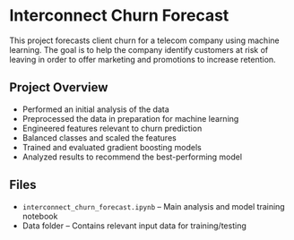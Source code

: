 # Interconnect Churn Forecast

This project forecasts client churn for a telecom company using machine learning. The goal is to help the company identify customers at risk of leaving in order to offer marketing and promotions to increase retention.

## Project Overview

- Performed an initial analysis of the data
- Preprocessed the data in preparation for machine learning
- Engineered features relevant to churn prediction
- Balanced classes and scaled the features
- Trained and evaluated gradient boosting models
- Analyzed results to recommend the best-performing model

## Files

- `interconnect_churn_forecast.ipynb` – Main analysis and model training notebook
- Data folder – Contains relevant input data for training/testing
